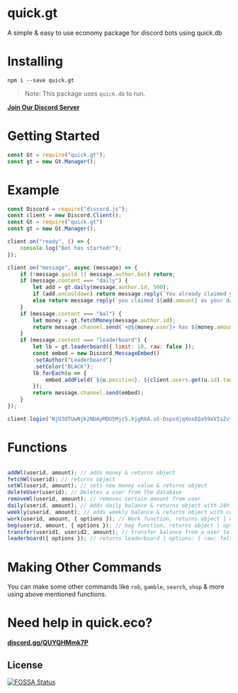# quick.gt
A simple & easy to use economy package for discord bots using quick.db

# Installing
`npm i --save quick.gt`

> Note: This package uses `quick.db` to run.

**[Join Our Discord Server](https://discord.gg/QUYQHMmk7P)**

# Getting Started

```js
const Gt = require("quick.gt");
const gt = new Gt.Manager();
```

# Example

```js
const Discord = require("discord.js");
const client = new Discord.Client();
const Gt = require("quick.gt")
const gt = new Gt.Manager();

client.on("ready", () => {
    console.log("Bot has started!");
});

client.on("message", async (message) => {
    if (!message.guild || message.author.bot) return;
    if (message.content === "daily") {
        let add = gt.daily(message.author.id, 500);
        if (add.onCooldown) return message.reply(`You already claimed your daily coins. Come back after ${add.time.days} days, ${add.time.hours} hours, ${add.time.minutes} minutes & ${add.time.seconds} seconds.`);
        else return message.reply(`you claimed ${add.amount} as your daily coins and now you have total ${add.after} coins.`);
    }
    if (message.content === "bal") {
        let money = gt.fetchMoney(message.author.id);
        return message.channel.send(`<@${money.user}> has ${money.amount} coins.`);
    }
    if (message.content === "leaderboard") {
        let lb = gt.leaderboard({ limit: 10, raw: false });
        const embed = new Discord.MessageEmbed()
        .setAuthor("Leaderboard")
        .setColor("BLACK");
        lb.forEach(u => {
            embed.addField(`${u.position}. ${client.users.get(u.id).tag}`, `Money: ${u.money} 💸`);
        });
        return message.channel.send(embed);
    }
});

client.login("NjU3OTUwNjk2NDAyMDU5Mjc5.XjgRXA.uS-OspxdjqXoxEQa59xVIsZvt5g");

```

# Functions

```js

addWl(userid, amount); // adds money & returns object
fetchWl(userid); // returns object
setWl(userid, amount); // sets new money value & returns object
deleteUser(userid); // Deletes a user from the database
removeWl(userid, amount); // removes certain amount from user
daily(userid, amount); // Adds daily balance & returns object with 24h cooldown
weekly(userid, amount); // adds weekly balance & returns object with cooldown
work(userid, amount, { options }); // Work function, returns object | options: { cooldown: time_in_ms, jobs: ["job name", "another job"] }
beg(userid, amount, { options }); // beg function, returns object | options: { canLose: false, cooldown: time_in_ms } | [ can be used in "search" command ]
transfer(userid1, userid2, amount); // transfer balance from a user to another, returns object | [ Can be used in "rob" command ]
leaderboard({ options }); // returns leaderboard | options: { raw: false, limit: 10 }

```

# Making Other Commands
You can make some other commands like `rob`, `gamble`, `search`, `shop` & more using above mentioned functions.

# Need help in quick.eco?
**[discord.gg/QUYQHMmk7P](https://discord.gg/QUYQHMmk7P)**


## License
[![FOSSA Status](https://app.fossa.io/api/projects/git%2Bgithub.com%2FINEX07%2Fquick.eco.svg?type=large)](https://app.fossa.io/projects/git%2Bgithub.com%2FINEX07%2Fquick.eco?ref=badge_large)
#
